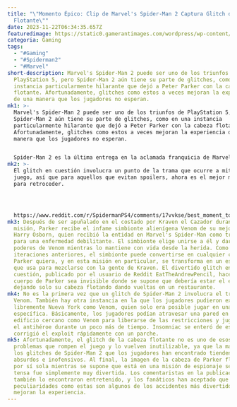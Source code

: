 ```yaml
---
title: "\"Momento Épico: Clip de Marvel's Spider-Man 2 Captura Glitch de Cabeza
  Flotante\""
date: 2023-11-22T06:34:35.657Z
featuredimage: https://static0.gamerantimages.com/wordpress/wp-content/uploads/2023/11/spider-man-2-peter-parker-floating-head-funny-timing.jpg?q=50&fit=contain&w=1140&h=&dpr=1.5
categoria: Gaming
tags:
  - "#Gaming"
  - "#Spiderman2"
  - "#Marvel"
short-description: Marvel's Spider-Man 2 puede ser uno de los triunfos de
  PlayStation 5, pero Spider-Man 2 aún tiene su parte de glitches, como en una
  instancia particularmente hilarante que dejó a Peter Parker con la cabeza
  flotante. Afortunadamente, glitches como estos a veces mejoran la experiencia
  de una manera que los jugadores no esperan.
mk1: >-
  Marvel's Spider-Man 2 puede ser uno de los triunfos de PlayStation 5, pero
  Spider-Man 2 aún tiene su parte de glitches, como en una instancia
  particularmente hilarante que dejó a Peter Parker con la cabeza flotante.
  Afortunadamente, glitches como estos a veces mejoran la experiencia de una
  manera que los jugadores no esperan.


  Spider-Man 2 es la última entrega en la aclamada franquicia de Marvel's Spider-Man del desarrollador Insomniac Games, siguiendo a Spider-Man: Miles Morales de 2020. Continúa la historia de los Spider-Men de este universo, Peter Parker y Miles Morales, mientras enfrentan nuevas amenazas en la ciudad de Nueva York un año después de los eventos del juego anterior.
mk2: >-
  El glitch en cuestión involucra un punto de la trama que ocurre a mitad del
  juego, así que para aquellos que evitan spoilers, ahora es el mejor momento
  para retroceder.




  https://www.reddit.com/r/SpidermanPS4/comments/17vvkse/best_moment_to_get_this_glitch/?embed_host_url=https://gamerant.com/marvels-spider-man-2-floating-head-glitch-best-time/
mk3: Después de ser apuñalado en el costado por Kraven el Cazador durante una
  misión, Parker recibe el infame simbionte alienígena Venom de su mejor amigo
  Harry Osborn, quien recibió la entidad en Marvel's Spider-Man como tratamiento
  para una enfermedad debilitante. El simbionte elige unirse a él y darle
  poderes de Venom mientras lo mantiene con vida desde la herida. Como en
  iteraciones anteriores, el simbionte puede convertirse en cualquier cosa que
  Parker quiera, y en esta misión en particular, se transforma en un esmoquin
  que usa para mezclarse con la gente de Kraven. El divertido glitch en
  cuestión, publicado por el usuario de Reddit EatTheAndrewPencil, hace que el
  cuerpo de Parker sea invisible donde se supone que debería estar el esmoquin,
  dejando solo su cabeza flotando dando vueltas en un restaurante.
mk4: No es la primera vez que un glitch de Spider-Man 2 involucra el traje de
  Venom. También hay otra instancia en la que los jugadores pudieron explorar
  libremente Nueva York como Venom, quien solo era posible jugar en una misión
  específica. Básicamente, los jugadores podían atravesar una pared en un
  edificio cercano como Venom para liberarse de las restricciones y jugar como
  el antihéroe durante un poco más de tiempo. Insomniac se enteró de esto y
  corrigió el exploit rápidamente con un parche.
mk5: Afortunadamente, el glitch de la cabeza flotante no es uno de esos
  problemas que rompen el juego y lo vuelven inutilizable, ya que la mayoría de
  los glitches de Spider-Man 2 que los jugadores han encontrado tienden a ser
  absurdos e inofensivos. Al final, la imagen de la cabeza de Parker flotando
  por sí sola mientras se supone que está en una misión de espionaje seria y
  tensa fue simplemente muy divertida. Los comentaristas en la publicación
  también lo encontraron entretenido, y los fanáticos han aceptado que
  peculiaridades como estas son algunos de los accidentes más divertidos que
  mejoran la experiencia.
---
```

